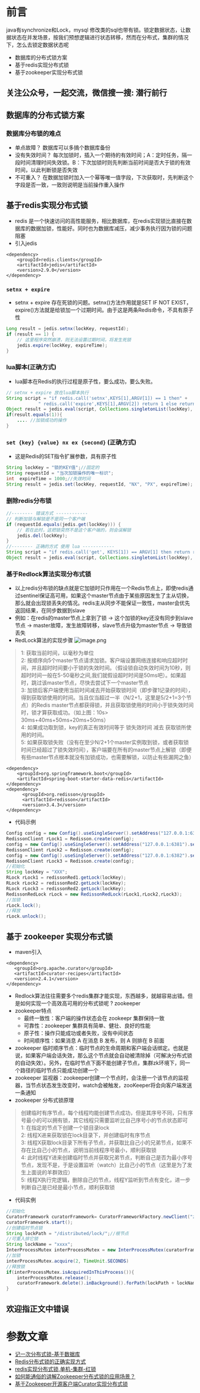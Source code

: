 # 前言
java有synchronize和Lock，mysql 修改类的sql也带有锁。锁定数据状态，让数据状态在并发场景，按我们预想逻辑进行状态转移，然而在分布式，集群的情况下，怎么去锁定数据状态呢

- 数据库的分布式锁方案
- 基于redis实现分布式锁
- 基于zookeeper实现分布式锁

关注公众号，一起交流，微信搜一搜: 潜行前行
---

## 数据库的分布式锁方案
### 数据库分布锁的难点
- 单点故障？ 数据库可以多搞个数据库备份
- 没有失效时间？ 每次加锁时，插入一个期待的有效时间；A：定时任务，隔一段时间清理时间失效锁。B：下次加锁时则先判断当前时间是否大于锁的有效时间，以此判断锁是否失效
- 不可重入？ 在数据加锁时加入一个幂等唯一值字段，下次获取时，先判断这个字段是否一致，一致则说明是当前操作重入操作

## 基于redis实现分布式锁
- redis 是一个快速访问的高性能服务，相比数据库，在redis实现锁比直接在数据库的数据加锁，性能好。同时也为数据库减压，减少事务执行因为锁的问题阻塞
- 引入jedis
```mvn
<dependency>
    <groupId>redis.clients</groupId>
    <artifactId>jedis</artifactId>
    <version>2.9.0</version>
</dependency>
```
### `setnx + expire`
- setnx + expire 存在死锁的问题。setnx()方法作用就是SET IF NOT EXIST，expire()方法就是给锁加一个过期时间。由于这是两条Redis命令，不具有原子性
```java
Long result = jedis.setnx(lockKey, requestId);
if (result == 1) {
    // 这里程序突然崩溃，则无法设置过期时间，将发生死锁
    jedis.expire(lockKey, expireTime);
}
```
### lua脚本(正确方式)
- lua脚本在Redis的执行过程是原子性，要么成功，要么失败。
```java
// setnx + expire 放在lua脚本执行
String script = "if redis.call('setnx',KEYS[1],ARGV[1]) == 1 then" +
            " redis.call('expire',KEYS[1],ARGV[2]) return 1 else return 0 end";  
Object result = jedis.eval(script, Collections.singletonList(lockKey), Collections.singletonList(requestId));
if(result.equals(1)){
    .... //加锁成功的操作
}
```
### `set {key} {value} nx ex {second}` (正确方式)
- 这是Redis的SET指令扩展参数，具有原子性
```java
String lockKey = "锁的KEY值";//固定的
String requestId = "当次加锁操作的唯一标识";
int  expireTime = 1000;//失效时间
String result = jedis.set(lockKey, requestId, "NX", "PX", expireTime);
```
### 删除redis分布锁
```java
//-------- 错误方式 ------------
// 判断加锁与解锁是不是同一个客户端
if (requestId.equals(jedis.get(lockKey))) {
    // 若在此时，这把锁突然不是这个客户端的，则会误解锁
    jedis.del(lockKey);
}
//-------- 正确的方式 使用 lua ------------
String script = "if redis.call('get', KEYS[1]) == ARGV[1] then return redis.call('del', KEYS[1]) else return 0 end";
Object result = jedis.eval(script, Collections.singletonList(lockKey), Collections.singletonList(requestId));
```
### 基于Redlock算法实现分布式锁
- 以上redis分布锁的缺点就是它加锁时只作用在一个Redis节点上，即使redis通过sentinel保证高可用，如果这个master节点由于某些原因发生了主从切换，那么就会出现锁丢失的情况。redis主从同步不能保证一致性，master会优先返回结果，在同步数据到slave
- 例如：在redis的master节点上拿到了锁 -> 这个加锁的key还没有同步到slave节点 -> master故障，发生故障转移，slave节点升级为master节点 -> 导致锁丢失
- RedLock算法的实现步骤
![image.png](https://p3-juejin.byteimg.com/tos-cn-i-k3u1fbpfcp/9b416688fcbc451a89f78773cf6831ad~tplv-k3u1fbpfcp-watermark.image)
> 1: 获取当前时间，以毫秒为单位
><br> 2: 按顺序向5个master节点请求加锁。客户端设置网络连接和响应超时时间，并且超时时间要小于锁的失效时间。（假设锁自动失效时间为10秒，则超时时间一般在5-50毫秒之间,我们就假设超时时间是50ms吧）。如果超时，跳过该master节点，尽快去尝试下一个master节点
><br> 3: 加锁后客户端使用当前时间减去开始获取锁时间（即步骤1记录的时间），得到获取锁使用的时间。当且仅当超过一半（N/2+1，这里是5/2+1=3个节点）的Redis master节点都获得锁，并且获取锁使用的时间小于锁失效时间时，锁才算获取成功。（如上图：10s> 30ms+40ms+50ms+20ms+50ms）
><br> 4: 如果成功取到锁，key的真正有效时间等于 锁失效时间 减去 获取锁所使用的时间。
><br> 5: 如果获取锁失败（没有在至少N/2+1个master实例取到锁，或者获取锁时间已经超过了锁失效时间），客户端要在所有的master节点上解锁（即便有些master节点根本就没有加锁成功，也需要解锁，以防止有些漏网之鱼）

```mvn
<dependency>
	<groupId>org.springframework.boot</groupId>
	<artifactId>spring-boot-starter-data-redis</artifactId>
</dependency>
<dependency>
      <groupId>org.redisson</groupId>
      <artifactId>redisson</artifactId>
      <version>3.4.3</version>
</dependency>
```
- 代码示例
```java
Config config = new Config().useSingleServer().setAddress("127.0.0.1:6380").setDatabase(0);
RedissonClient rLock1 = Redisson.create(config);
config = new Config().useSingleServer().setAddress("127.0.0.1:6381").setDatabase(0);
RedissonClient rLock2 = Redisson.create(config);
config = new Config().useSingleServer().setAddress("127.0.0.1:6382").setDatabase(0);
RedissonClient rLock3 = Redisson.create(config);
//初始化
String lockKey = "XXX";
RLock rLock1 = redissonRed1.getLock(lockKey);
RLock rLock2 = redissonRed2.getLock(lockKey);
RLock rLock3 = redissonRed2.getLock(lockKey);
RedissonRedLock rLock = new RedissonRedLock(rLock1,rLock2,rLock3);
//加锁
rLock.lock();
//释放
rLock.unlock();
```
## 基于 zookeeper 实现分布式锁
- maven引入
```mvn
<dependency>
   <groupId>org.apache.curator</groupId>
   <artifactId>curator-recipes</artifactId>
   <version>2.4.1</version>
</dependency>
```
- Redlock算法往往需要多个redis集群才能实现，东西越多，就越容易出错。但是如何实现一个高效高可用的分布式锁呢 ? zookeeper
- zookeeper特点
    * 最终一致性：客户端的操作状态会在 zookeepr 集群保持一致
    * 可靠性：zookeeper 集群具有简单、健壮、良好的性能
    * 原子性：操作只能成功或者失败，没有中间状态
    * 时间顺序性：如果消息 A 在消息 B 发布，则 A 则排在 B 前面
- zookeeper 临时顺序节点：临时节点的生命周期和客户端会话绑定。也就是说，如果客户端会话失效，那么这个节点就会自动被清除掉（可解决分布式锁的自动失效）。另外，在临时节点下面不能创建子节点，集群zk环境下，同一个路径的临时节点只能成功创建一个
- zookeeper 监视器：zookeeper创建一个节点时，会注册一个该节点的监视器，当节点状态发生改变时，watch会被触发，zooKeeper将会向客户端发送一条通知
- zookeeper 分布式锁原理
> 创建临时有序节点，每个线程均能创建节点成功，但是其序号不同，只有序号最小的可以拥有锁，其它线程只需要监听比自己序号小的节点状态即可
> <br/>1: 在指定的节点下创建一个锁目录lock
> <br/>2: 线程X进来获取锁在lock目录下，并创建临时有序节点
> <br/>3: 线程X获取lock目录下所有子节点，并获取比自己小的兄弟节点，如果不存在比自己小的节点，说明当前线程序号最小，顺利获取锁
> <br/>4: 此时线程Y进来创建临时节点并获取兄弟节点，判断自己是否为最小序号节点，发现不是，于是设置监听（watch）比自己小的节点（这里是为了发生上面说的羊群效应）
> <br/>5: 线程X执行完逻辑，删除自己的节点，线程Y监听到节点有变化，进一步判断自己是已经是最小节点，顺利获取锁

- 代码实例
```java
//初始化
CuratorFramework curatorFramework= CuratorFrameworkFactory.newClient("zookeeper1.tq.master.cn:2181",new ExponentialBackoffRetry(1000,3));
curatorFramework.start();
//创建临时节点锁
String lockPath = "/distributed/lock/";//根节点
//可重入排它锁
String lockName = "xxxx";
InterProcessMutex interProcessMutex = new InterProcessMutex(curatorFramework, lockPath + lockName);
//加锁
interProcessMutex.acquire(2, TimeUnit.SECONDS)
//释放锁
if(interProcessMutex.isAcquiredInThisProcess()){
    interProcessMutex.release();
    curatorFramework.delete().inBackground().forPath(lockPath + lockName);
}
```

欢迎指正文中错误
---

# 参数文章
- [记一次分布式锁-基于数据库](https://blog.csdn.net/u013591094/article/details/109301317)
- [Redis分布式锁的正确实现方式](https://www.cnblogs.com/moxiaotao/p/10829799.html)
- [redis实现分布式锁,单机-集群-红锁](https://blog.csdn.net/ZYJ95959595/article/details/105527454)
- [如何能通俗的讲解Zookeeper分布式锁的应用场景？](https://www.zhihu.com/question/65946103)
- [基于Zookeeper开源客户端Curator实现分布式锁](https://blog.csdn.net/fanrenxiang/article/details/81704691)
